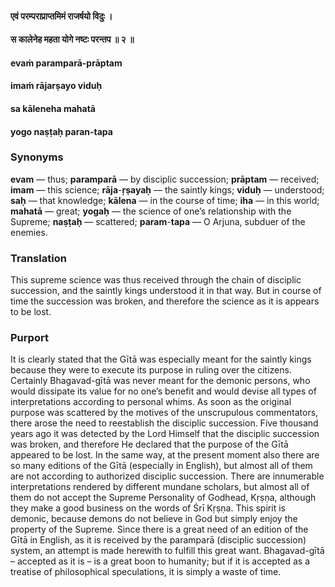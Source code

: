 #### एवं परम्पराप्राप्तमिमं राजर्षयो विदुः ।
#### स कालेनेह महता योगे नष्टः परन्तप ॥ २ ॥

#### evaṁ paramparā-prāptam
#### imaṁ rājarṣayo viduḥ
#### sa kāleneha mahatā
#### yogo naṣṭaḥ paran-tapa

### Synonyms

**evam** — thus; **paramparā** — by disciplic succession; **prāptam** — received; **imam** — this science; **rāja**-**ṛṣayaḥ** — the saintly kings; **viduḥ** — understood; **saḥ** — that knowledge; **kālena** — in the course of time; **iha** — in this world; **mahatā** — great; **yogaḥ** — the science of one’s relationship with the Supreme; **naṣṭaḥ** — scattered; **param**-**tapa** — O Arjuna, subduer of the enemies.

### Translation

This supreme science was thus received through the chain of disciplic succession, and the saintly kings understood it in that way. But in course of time the succession was broken, and therefore the science as it is appears to be lost.

### Purport

It is clearly stated that the Gītā was especially meant for the saintly kings because they were to execute its purpose in ruling over the citizens. Certainly Bhagavad-gītā was never meant for the demonic persons, who would dissipate its value for no one’s benefit and would devise all types of interpretations according to personal whims. As soon as the original purpose was scattered by the motives of the unscrupulous commentators, there arose the need to reestablish the disciplic succession. Five thousand years ago it was detected by the Lord Himself that the disciplic succession was broken, and therefore He declared that the purpose of the Gītā appeared to be lost. In the same way, at the present moment also there are so many editions of the Gītā (especially in English), but almost all of them are not according to authorized disciplic succession. There are innumerable interpretations rendered by different mundane scholars, but almost all of them do not accept the Supreme Personality of Godhead, Kṛṣṇa, although they make a good business on the words of Śrī Kṛṣṇa. This spirit is demonic, because demons do not believe in God but simply enjoy the property of the Supreme. Since there is a great need of an edition of the Gītā in English, as it is received by the paramparā (disciplic succession) system, an attempt is made herewith to fulfill this great want. Bhagavad-gītā – accepted as it is – is a great boon to humanity; but if it is accepted as a treatise of philosophical speculations, it is simply a waste of time.
